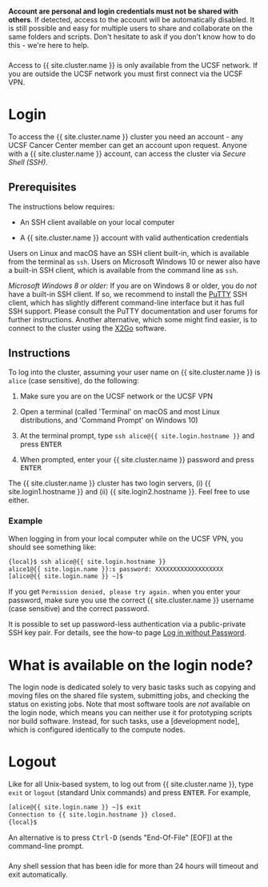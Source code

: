 <div class="alert alert-danger" role="alert" style="margin-top: 3ex">
<strong>Account are personal and login credentials must not be shared with others</strong>. If detected, access to the account will be automatically disabled.  It is still possible and easy for multiple users to share and collaborate on the same folders and scripts.  Don't hesitate to ask if you don't know how to do this - we're here to help.
</div>

<div class="alert alert-warning" role="alert" style="margin-top: 3ex">
Access to {{ site.cluster.name }} is only available from the UCSF network. If you are outside the UCSF network you must first connect via the UCSF VPN.
</div>

# Login

To access the {{ site.cluster.name }} cluster you need an account - any UCSF Cancer Center member can get an account upon request.  Anyone with a {{ site.cluster.name }} account, can access the cluster via _Secure Shell (SSH)_.


## Prerequisites

The instructions below requires:

* An SSH client available on your local computer

* A {{ site.cluster.name }} account with valid authentication credentials

Users on Linux and macOS have an SSH client built-in, which is available from the terminal as `ssh`.  Users on Microsoft Windows 10 or newer also have a built-in SSH client, which is available from the command line as `ssh`.

_Microsoft Windows 8 or older:_ If you are on Windows 8 or older, you do _not_ have a built-in SSH client.  If so, we recommend to install the <a href="http://www.putty.org/">PuTTY</a> SSH client, which has slightly different command-line interface but it has full SSH support.  Please consult the PuTTY documentation and user forums for further instructions.
Another alternative, which some might find easier, is to connect to the cluster using the <a href="{{ 'howto/gui-x11fwd.html' | relative_url }}">X2Go</a> software.


## Instructions

To log into the cluster, assuming your user name on {{ site.cluster.name }} is `alice` (case sensitive), do the following:

1. Make sure you are on the UCSF network or the UCSF VPN

2. Open a terminal (called 'Terminal' on macOS and most Linux distributions, and 'Command Prompt' on Windows 10)

3. At the terminal prompt, type `ssh alice@{{ site.login.hostname }}` and press <kbd>ENTER</kbd>

4. When prompted, enter your {{ site.cluster.name }} password and press <kbd>ENTER</kbd>

The {{ site.cluster.name }} cluster has two login servers, (i) {{ site.login1.hostname }} and (ii) {{ site.login2.hostname }}.  Feel free to use either.


### Example

When logging in from your local computer while on the UCSF VPN, you should see something like:

```sh
{local}$ ssh alice@{{ site.login.hostname }}
alice1@{{ site.login.name }}:s password: XXXXXXXXXXXXXXXXXXX
[alice@{{ site.login.name }} ~]$
```

If you get `Permission denied, please try again.` when you enter your password, make sure you use the correct {{ site.cluster.name }} username (case sensitive) and the correct password.


<div class="alert alert-info" role="alert">
It is possible to set up password-less authentication via a public-private SSH key pair.  For details, see the how-to page <a href="{{ 'howto/log-in-without-pwd.html' | relative_url }}">Log in without Password</a>.
</div>


# What is available on the login node?

The login node is dedicated solely to very basic tasks such as copying and moving files on the shared file system, submitting jobs, and checking the status on existing jobs.  Note that most software tools are _not_ available on the login node, which means you can neither use it for prototyping scripts nor build software.  Instead, for such tasks, use a [development node], which is configured identically to the compute nodes.


# Logout

Like for all Unix-based system, to log out from {{ site.cluster.name }}, type `exit` or `logout` (standard Unix commands) and press <kbd>ENTER</kbd>.  For example,

```sh
[alice@{{ site.login.name }} ~]$ exit
Connection to {{ site.login.hostname }} closed.
{local}$ 
```

An alternative is to press <kbd>Ctrl-D</kbd> (sends "End-Of-File" [EOF]) at the command-line prompt.

<div class="alert alert-warning" role="alert" style="margin-top: 3ex">
Any shell session that has been idle for more than 24 hours will timeout and exit automatically.
</div>

